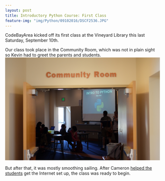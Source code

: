 ```yaml
---
layout: post
title: Introductory Python Course: First Class
feature-img: "img/Python/09102016/DSCF2536.JPG"
---
```


CodeBayArea kicked off its first class at the Vineyard Library this last Saturday, September 10th.

Our class took place in the Community Room, which was not in plain sight so Kevin had to greet the parents and students.
<img src="/img/Python/09102016/DSCF2490.JPG" width="750">

But after that, it was mostly smoothing sailing. After Cameron [helped the students](/img/Python/09102016/DCF2491.JPG) get the Internet set up, the class was ready to begin.